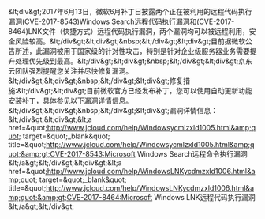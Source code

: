 &amp;lt;div&amp;gt;2017年6月13日，微软6月补丁日披露两个正在被利用的远程代码执行漏洞(CVE-2017-8543)Windows Search远程代码执行漏洞和(CVE-2017-8464)LNK文件（快捷方式）远程代码执行漏洞，两个漏洞均可以被远程利用，安全风险较高。&amp;lt;/div&amp;gt;&amp;lt;div&amp;gt;&amp;nbsp;&amp;lt;/div&amp;gt;&amp;lt;div&amp;gt;目前据微软公告所述，此漏洞被用于国家级的针对性攻击，特别是针对企业级服务器业务需要提升处理优先级到最高。&amp;lt;/div&amp;gt;&amp;lt;div&amp;gt;&amp;nbsp;&amp;lt;/div&amp;gt;&amp;lt;div&amp;gt;京东云团队强烈提醒您关注并尽快修复漏洞。&amp;lt;/div&amp;gt;&amp;lt;div&amp;gt;&amp;nbsp;&amp;lt;/div&amp;gt;&amp;lt;div&amp;gt;修复措施:&amp;lt;/div&amp;gt;&amp;lt;div&amp;gt;目前微软官方已经发布补丁，您可以使用自动更新功能安装补丁，具体参见以下漏洞详情信息。&amp;lt;/div&amp;gt;&amp;lt;div&amp;gt;&amp;nbsp;&amp;lt;/div&amp;gt;&amp;lt;div&amp;gt;漏洞详情信息：&amp;lt;/div&amp;gt;&amp;lt;div&amp;gt;&amp;lt;a href=&amp;quot;http://www.jcloud.com/help/Windowsycmlzxld1005.html&amp;quot; target=&amp;quot;_blank&amp;quot; title=&amp;quot;http://www.jcloud.com/help/Windowsycmlzxld1005.html&amp;quot;&amp;gt;CVE-2017-8543:Microsoft Windows Search远程命令执行漏洞&amp;lt;/a&amp;gt;&amp;lt;/div&amp;gt;&amp;lt;div&amp;gt;&amp;lt;a href=&amp;quot;http://www.jcloud.com/help/WindowsLNKycdmzxld1006.html&amp;quot; target=&amp;quot;_blank&amp;quot; title=&amp;quot;http://www.jcloud.com/help/WindowsLNKycdmzxld1006.html&amp;quot;&amp;gt;CVE-2017-8464:Microsoft Windows LNK远程代码执行漏洞&amp;lt;/a&amp;gt;&amp;lt;/div&amp;gt;